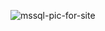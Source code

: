 
![mssql-pic-for-site](https://github.com/user-attachments/assets/1073185f-2b46-42a8-b342-bbd7b8dfdda6)
